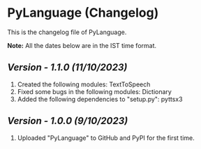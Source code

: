 # PyLanguage (Changelog)

This is the changelog file of PyLanguage.

**Note:** All the dates below are in the IST time format.

## <i>Version - 1.1.0 (11/10/2023)</i>

1. Created the following modules: TextToSpeech
2. Fixed some bugs in the following modules: Dictionary
3. Added the following dependencies to "setup.py": pyttsx3

## <i>Version - 1.0.0 (9/10/2023)</i>

1. Uploaded "PyLanguage" to GitHub and PyPI for the first time.